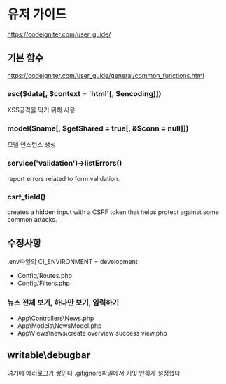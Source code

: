 # 유저 가이드
https://codeigniter.com/user_guide/

## 기본 함수
https://codeigniter.com/user_guide/general/common_functions.html

### esc($data[, $context = 'html'[, $encoding]])

XSS공격을 막기 위해 사용

### model($name[, $getShared = true[, &$conn = null]])
모델 인스턴스 생성

### service('validation')->listErrors()
report errors related to form validation. 

### csrf_field()
creates a hidden input with a CSRF token that helps protect against some common attacks.

## 수정사항
.env파일의 
CI_ENVIRONMENT = development

- Config/Routes.php
- Config/Filters.php

### 뉴스 전체 보기, 하나만 보기, 입력하기
- App\Controllers\News.php
- App\Models\NewsModel.php
- App\Views\news\create overview success view.php

## writable\debugbar
여기에 에러로그가 쌓인다
.gitignore파일에서 커밋 안하게 설정했다
